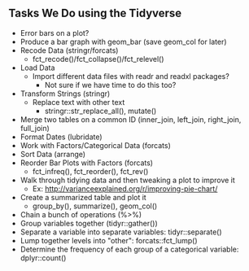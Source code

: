 ## Tasks We Do using the Tidyverse

+ Error bars on a plot?
+ Produce a bar graph with geom_bar (save geom_col for later)
+ Recode Data (stringr/forcats)
    - fct_recode()/fct_collapse()/fct_relevel()
+ Load Data
    - Import different data files with readr and readxl packages?
        * Not sure if we have time to do this too?
+ Transform Strings (stringr)
    + Replace text with other text
        - stringr::str_replace_all(), mutate()
+ Merge two tables on a common ID (inner_join, left_join, right_join, full_join)
+ Format Dates (lubridate)
+ Work with Factors/Categorical Data (forcats)
+ Sort Data (arrange)
+ Reorder Bar Plots with Factors (forcats)
  - fct_infreq(), fct_reorder(), fct_rev()
+ Walk through tidying data and then tweaking a plot to improve it
    - Ex:  http://varianceexplained.org/r/improving-pie-chart/
+ Create a summarized table and plot it
    - group_by(), summarize(), geom_col()
+ Chain a bunch of operations (%>%)
+ Group variables together (tidyr::gather())
+ Separate a variable into separate variables: tidyr::separate()
+ Lump together levels into "other": forcats::fct_lump()
+ Determine the frequency of each group of a categorical variable:  dplyr::count()
